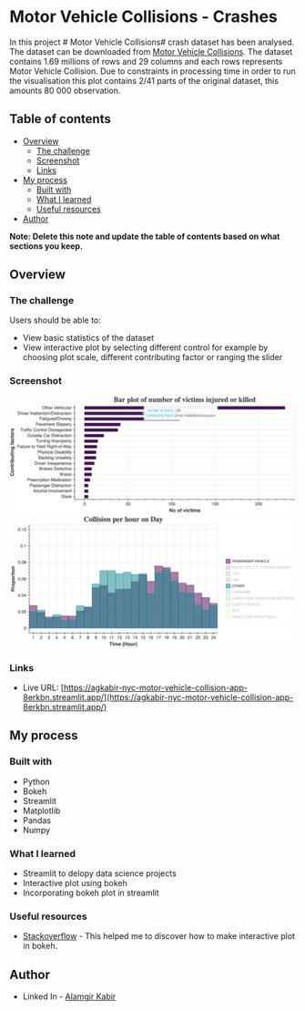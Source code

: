 # Motor Vehicle Collisions - Crashes

In this project # Motor Vehicle Collisions# crash dataset has been analysed. The dataset can be downloaded from [Motor Vehicle Collisions](https://data.cityofnewyork.us/Public-Safety/Motor-Vehicle-Collisions-Crashes/h9gi-nx95). The dataset contains 1.69 millions of rows and 29 columns and each rows represents Motor Vehicle Collision. Due to constraints in processing time in order to run the visualisation this plot contains 2/41 parts of the original dataset, this amounts 80 000 observation.

## Table of contents

- [Overview](#overview)
  - [The challenge](#the-challenge)
  - [Screenshot](#screenshot)
  - [Links](#links)
- [My process](#my-process)
  - [Built with](#built-with)
  - [What I learned](#what-i-learned)
  - [Useful resources](#useful-resources)
- [Author](#author)

**Note: Delete this note and update the table of contents based on what sections you keep.**

## Overview

### The challenge

Users should be able to:

- View basic statistics of the dataset
- View interactive plot by selecting different control for example by choosing plot scale, different contributing factor or ranging the slider

### Screenshot

![](./images/screenshot_1.png) ![](./images/screenshot_2.png)

### Links

- Live URL: [https://agkabir-nyc-motor-vehicle-collision-app-8erkbn.streamlit.app/](https://agkabir-nyc-motor-vehicle-collision-app-8erkbn.streamlit.app/)

## My process

### Built with

- Python
- Bokeh
- Streamlit
- Matplotlib
- Pandas
- Numpy

### What I learned

- Streamlit to delopy data science projects
- Interactive plot using bokeh
- Incorporating bokeh plot in streamlit

### Useful resources

- [Stackoverflow](https://www.stacoverflow.com) - This helped me to discover how to make interactive plot in bokeh.

## Author

<!-- - Website - [Add your name here](https://www.linkedin.com/in/mdagkabir/) -->

- Linked In - [Alamgir Kabir](https://www.linkedin.com/in/mdagkabir)
